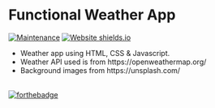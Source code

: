 # Functional Weather App

[![Maintenance](https://img.shields.io/badge/Maintained-Yes-green.svg)](https://github.com/https://muqriqawiem.github.io/Weather-Today/commits/master)
[![Website shields.io](https://img.shields.io/badge/Website-Up-yellow)](https://https://muqriqawiem.github.io/Weather-Today/)

<ul>
  <li>Weather app using HTML, CSS & Javascript.</li<>
  <li>Weather API used is from https://openweathermap.org/</li<>
  <li>Background images from https://unsplash.com/</li<>
</ul>

  <br/>[![forthebadge](https://forthebadge.com/images/badges/check-it-out.svg)](https://https://muqriqawiem.github.io/Weather-Today/)
